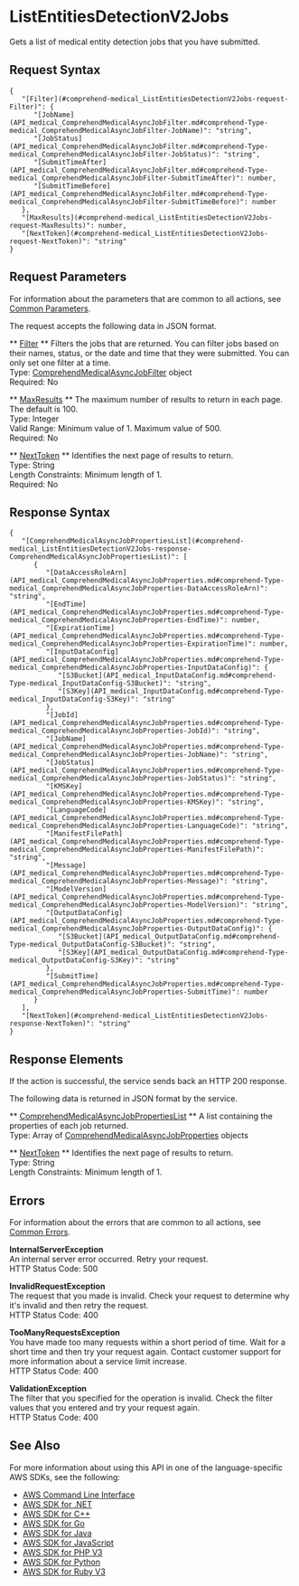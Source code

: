 # ListEntitiesDetectionV2Jobs<a name="API_medical_ListEntitiesDetectionV2Jobs"></a>

Gets a list of medical entity detection jobs that you have submitted\.

## Request Syntax<a name="API_medical_ListEntitiesDetectionV2Jobs_RequestSyntax"></a>

```
{
   "[Filter](#comprehend-medical_ListEntitiesDetectionV2Jobs-request-Filter)": { 
      "[JobName](API_medical_ComprehendMedicalAsyncJobFilter.md#comprehend-Type-medical_ComprehendMedicalAsyncJobFilter-JobName)": "string",
      "[JobStatus](API_medical_ComprehendMedicalAsyncJobFilter.md#comprehend-Type-medical_ComprehendMedicalAsyncJobFilter-JobStatus)": "string",
      "[SubmitTimeAfter](API_medical_ComprehendMedicalAsyncJobFilter.md#comprehend-Type-medical_ComprehendMedicalAsyncJobFilter-SubmitTimeAfter)": number,
      "[SubmitTimeBefore](API_medical_ComprehendMedicalAsyncJobFilter.md#comprehend-Type-medical_ComprehendMedicalAsyncJobFilter-SubmitTimeBefore)": number
   },
   "[MaxResults](#comprehend-medical_ListEntitiesDetectionV2Jobs-request-MaxResults)": number,
   "[NextToken](#comprehend-medical_ListEntitiesDetectionV2Jobs-request-NextToken)": "string"
}
```

## Request Parameters<a name="API_medical_ListEntitiesDetectionV2Jobs_RequestParameters"></a>

For information about the parameters that are common to all actions, see [Common Parameters](CommonParameters.md)\.

The request accepts the following data in JSON format\.

 ** [Filter](#API_medical_ListEntitiesDetectionV2Jobs_RequestSyntax) **   <a name="comprehend-medical_ListEntitiesDetectionV2Jobs-request-Filter"></a>
Filters the jobs that are returned\. You can filter jobs based on their names, status, or the date and time that they were submitted\. You can only set one filter at a time\.  
Type: [ComprehendMedicalAsyncJobFilter](API_medical_ComprehendMedicalAsyncJobFilter.md) object  
Required: No

 ** [MaxResults](#API_medical_ListEntitiesDetectionV2Jobs_RequestSyntax) **   <a name="comprehend-medical_ListEntitiesDetectionV2Jobs-request-MaxResults"></a>
The maximum number of results to return in each page\. The default is 100\.  
Type: Integer  
Valid Range: Minimum value of 1\. Maximum value of 500\.  
Required: No

 ** [NextToken](#API_medical_ListEntitiesDetectionV2Jobs_RequestSyntax) **   <a name="comprehend-medical_ListEntitiesDetectionV2Jobs-request-NextToken"></a>
Identifies the next page of results to return\.  
Type: String  
Length Constraints: Minimum length of 1\.  
Required: No

## Response Syntax<a name="API_medical_ListEntitiesDetectionV2Jobs_ResponseSyntax"></a>

```
{
   "[ComprehendMedicalAsyncJobPropertiesList](#comprehend-medical_ListEntitiesDetectionV2Jobs-response-ComprehendMedicalAsyncJobPropertiesList)": [ 
      { 
         "[DataAccessRoleArn](API_medical_ComprehendMedicalAsyncJobProperties.md#comprehend-Type-medical_ComprehendMedicalAsyncJobProperties-DataAccessRoleArn)": "string",
         "[EndTime](API_medical_ComprehendMedicalAsyncJobProperties.md#comprehend-Type-medical_ComprehendMedicalAsyncJobProperties-EndTime)": number,
         "[ExpirationTime](API_medical_ComprehendMedicalAsyncJobProperties.md#comprehend-Type-medical_ComprehendMedicalAsyncJobProperties-ExpirationTime)": number,
         "[InputDataConfig](API_medical_ComprehendMedicalAsyncJobProperties.md#comprehend-Type-medical_ComprehendMedicalAsyncJobProperties-InputDataConfig)": { 
            "[S3Bucket](API_medical_InputDataConfig.md#comprehend-Type-medical_InputDataConfig-S3Bucket)": "string",
            "[S3Key](API_medical_InputDataConfig.md#comprehend-Type-medical_InputDataConfig-S3Key)": "string"
         },
         "[JobId](API_medical_ComprehendMedicalAsyncJobProperties.md#comprehend-Type-medical_ComprehendMedicalAsyncJobProperties-JobId)": "string",
         "[JobName](API_medical_ComprehendMedicalAsyncJobProperties.md#comprehend-Type-medical_ComprehendMedicalAsyncJobProperties-JobName)": "string",
         "[JobStatus](API_medical_ComprehendMedicalAsyncJobProperties.md#comprehend-Type-medical_ComprehendMedicalAsyncJobProperties-JobStatus)": "string",
         "[KMSKey](API_medical_ComprehendMedicalAsyncJobProperties.md#comprehend-Type-medical_ComprehendMedicalAsyncJobProperties-KMSKey)": "string",
         "[LanguageCode](API_medical_ComprehendMedicalAsyncJobProperties.md#comprehend-Type-medical_ComprehendMedicalAsyncJobProperties-LanguageCode)": "string",
         "[ManifestFilePath](API_medical_ComprehendMedicalAsyncJobProperties.md#comprehend-Type-medical_ComprehendMedicalAsyncJobProperties-ManifestFilePath)": "string",
         "[Message](API_medical_ComprehendMedicalAsyncJobProperties.md#comprehend-Type-medical_ComprehendMedicalAsyncJobProperties-Message)": "string",
         "[ModelVersion](API_medical_ComprehendMedicalAsyncJobProperties.md#comprehend-Type-medical_ComprehendMedicalAsyncJobProperties-ModelVersion)": "string",
         "[OutputDataConfig](API_medical_ComprehendMedicalAsyncJobProperties.md#comprehend-Type-medical_ComprehendMedicalAsyncJobProperties-OutputDataConfig)": { 
            "[S3Bucket](API_medical_OutputDataConfig.md#comprehend-Type-medical_OutputDataConfig-S3Bucket)": "string",
            "[S3Key](API_medical_OutputDataConfig.md#comprehend-Type-medical_OutputDataConfig-S3Key)": "string"
         },
         "[SubmitTime](API_medical_ComprehendMedicalAsyncJobProperties.md#comprehend-Type-medical_ComprehendMedicalAsyncJobProperties-SubmitTime)": number
      }
   ],
   "[NextToken](#comprehend-medical_ListEntitiesDetectionV2Jobs-response-NextToken)": "string"
}
```

## Response Elements<a name="API_medical_ListEntitiesDetectionV2Jobs_ResponseElements"></a>

If the action is successful, the service sends back an HTTP 200 response\.

The following data is returned in JSON format by the service\.

 ** [ComprehendMedicalAsyncJobPropertiesList](#API_medical_ListEntitiesDetectionV2Jobs_ResponseSyntax) **   <a name="comprehend-medical_ListEntitiesDetectionV2Jobs-response-ComprehendMedicalAsyncJobPropertiesList"></a>
A list containing the properties of each job returned\.  
Type: Array of [ComprehendMedicalAsyncJobProperties](API_medical_ComprehendMedicalAsyncJobProperties.md) objects

 ** [NextToken](#API_medical_ListEntitiesDetectionV2Jobs_ResponseSyntax) **   <a name="comprehend-medical_ListEntitiesDetectionV2Jobs-response-NextToken"></a>
Identifies the next page of results to return\.  
Type: String  
Length Constraints: Minimum length of 1\.

## Errors<a name="API_medical_ListEntitiesDetectionV2Jobs_Errors"></a>

For information about the errors that are common to all actions, see [Common Errors](CommonErrors.md)\.

 **InternalServerException**   
 An internal server error occurred\. Retry your request\.   
HTTP Status Code: 500

 **InvalidRequestException**   
 The request that you made is invalid\. Check your request to determine why it's invalid and then retry the request\.  
HTTP Status Code: 400

 **TooManyRequestsException**   
 You have made too many requests within a short period of time\. Wait for a short time and then try your request again\. Contact customer support for more information about a service limit increase\.   
HTTP Status Code: 400

 **ValidationException**   
The filter that you specified for the operation is invalid\. Check the filter values that you entered and try your request again\.  
HTTP Status Code: 400

## See Also<a name="API_medical_ListEntitiesDetectionV2Jobs_SeeAlso"></a>

For more information about using this API in one of the language\-specific AWS SDKs, see the following:
+  [AWS Command Line Interface](https://docs.aws.amazon.com/goto/aws-cli/comprehendmedical-2018-10-30/ListEntitiesDetectionV2Jobs) 
+  [AWS SDK for \.NET](https://docs.aws.amazon.com/goto/DotNetSDKV3/comprehendmedical-2018-10-30/ListEntitiesDetectionV2Jobs) 
+  [AWS SDK for C\+\+](https://docs.aws.amazon.com/goto/SdkForCpp/comprehendmedical-2018-10-30/ListEntitiesDetectionV2Jobs) 
+  [AWS SDK for Go](https://docs.aws.amazon.com/goto/SdkForGoV1/comprehendmedical-2018-10-30/ListEntitiesDetectionV2Jobs) 
+  [AWS SDK for Java](https://docs.aws.amazon.com/goto/SdkForJava/comprehendmedical-2018-10-30/ListEntitiesDetectionV2Jobs) 
+  [AWS SDK for JavaScript](https://docs.aws.amazon.com/goto/AWSJavaScriptSDK/comprehendmedical-2018-10-30/ListEntitiesDetectionV2Jobs) 
+  [AWS SDK for PHP V3](https://docs.aws.amazon.com/goto/SdkForPHPV3/comprehendmedical-2018-10-30/ListEntitiesDetectionV2Jobs) 
+  [AWS SDK for Python](https://docs.aws.amazon.com/goto/boto3/comprehendmedical-2018-10-30/ListEntitiesDetectionV2Jobs) 
+  [AWS SDK for Ruby V3](https://docs.aws.amazon.com/goto/SdkForRubyV3/comprehendmedical-2018-10-30/ListEntitiesDetectionV2Jobs) 